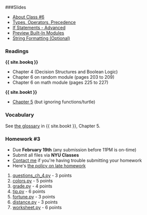 <a name="class6"></a>

###Slides
* [About Class #6](classes/06/slides/meta.html)
* [Types, Operators, Precedence](classes/06/slides/types-operators-precedence.html)
* [If Statements - Advanced](classes/06/slides/if-statements-advanced.html)
* [Preview Built-In Modules](classes/06/slides/built-in-modules.html)
* [String Formatting (Optional)](classes/06/slides/string-formatting.html)

### Readings
__{{ site.bookq }}__

* Chapter 4 (Decision Structures and Boolean Logic) 
* Chapter 6 on random module (pages 203 to 209) 
* Chapter 6 on math module (pages 225 to 227)

__{{ site.bookt }}__

* [Chapter 5](http://openbookproject.net/thinkcs/python/english3e/) (but ignoring functions/turtle)

### Vocabulary
See [the glossary](http://openbookproject.net/thinkcs/python/english3e/conditionals#glossary) in {{ site.bookt }}, Chapter 5.

<a name="homework3"></a>

### Homework #3

* Due __February 19th__ (any submission before 11PM is on-time)
* Submit all files via __NYU Classes__
* [Contact me](index.html#contact-info) if you're having trouble submitting your homework
* Here's [the policy on late homework](index.html#homework)

1. [questions\_ch\_4.py](homework/hw3/questions_ch_4.py) - 3 points
2. [colors.py](homework/hw3/colors.py) - 5 points
3. [grade.py](homework/hw3/grade.py) - 4 points
4. [tip.py](homework/hw3/tip.py) - 6 points
5. [fortune.py](homework/hw3/fortune.py) - 3 points
6. [distance.py](homework/hw3/distance.py) - 3 points
7. [worksheet.py](homework/hw3/worksheet.py) - 6 points
